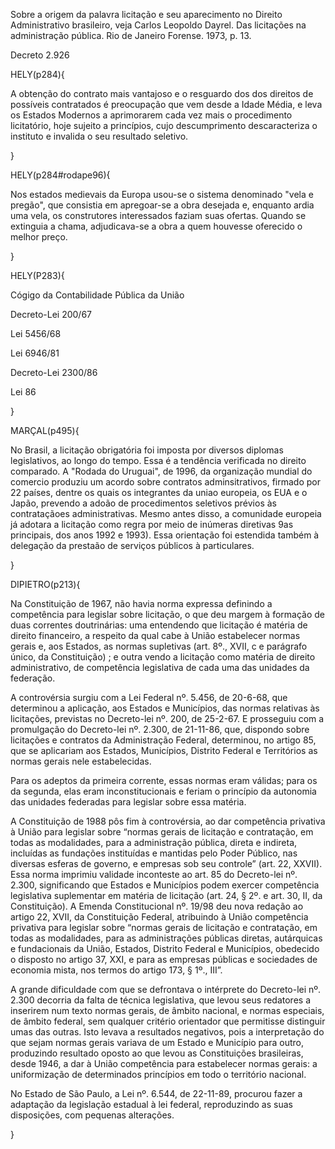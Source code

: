 Sobre a origem da palavra licitação e seu aparecimento no Direito Administrativo brasileiro, veja Carlos Leopoldo Dayrel. Das licitações na administração pública. Rio de Janeiro Forense. 1973, p. 13.

Decreto 2.926  

HELY(p284){

A obtenção do contrato mais vantajoso e o resguardo dos dos direitos de possíveis contratados é preocupação que vem desde a Idade Média, e leva os Estados Modernos a aprimorarem cada vez mais o procedimento licitatório, hoje sujeito a princípios, cujo descumprimento descaracteriza o instituto e invalida o seu resultado seletivo.

}

HELY(p284#rodape96){

Nos estados medievais da Europa usou-se o sistema denominado "vela e pregão", que consistia em apregoar-se a obra desejada e, enquanto ardia uma vela, os construtores interessados faziam suas ofertas. Quando se extinguia a chama, adjudicava-se a obra a quem houvesse oferecido o melhor preço.

}

HELY(P283){

Cógigo da Contabilidade Pública da União

Decreto-Lei 200/67

Lei 5456/68

Lei 6946/81

Decreto-Lei 2300/86

Lei 86

}

MARÇAL(p495){

No Brasil, a licitação obrigatória foi imposta por diversos diplomas legislativos, ao longo do tempo. Essa é a tendência verificada no direito comparado. A "Rodada do Uruguai", de 1996, da organização mundial do comercio produziu um acordo sobre contratos adminsitrativos, firmado por 22 países, dentre os quais os integrantes da uniao europeia, os EUA e o Japão, prevendo a adoão de procedimentos seletivos prévios às contrataçãoes administrativas. Mesmo antes disso, a comunidade europeia já adotara a licitação como regra por meio de inúmeras diretivas 9as principais, dos anos 1992 e 1993). Essa orientação foi estendida também à delegação da prestaão de serviços públicos à particulares.

}

DIPIETRO(p213){

Na Constituição de 1967, não havia norma expressa definindo a competência para legislar sobre licitação, o que deu margem à formação de duas correntes doutrinárias: uma entendendo que licitação é matéria de direito financeiro, a respeito da qual cabe à União estabelecer normas gerais e, aos Estados, as normas supletivas (art. 8º., XVII, c e parágrafo único, da Constituição) ; e outra vendo a licitação como matéria de direito administrativo, de competência legislativa de cada uma das unidades da federação.

A controvérsia surgiu com a Lei Federal nº. 5.456, de 20-6-68, que determinou a aplicação, aos Estados e Municípios, das normas relativas às licitações, previstas no Decreto-lei nº. 200, de 25-2-67. E prosseguiu com a promulgação do Decreto-lei nº. 2.300, de 21-11-86, que, dispondo sobre licitações e contratos da Administração Federal, determinou, no artigo 85, que se aplicariam aos Estados, Municípios, Distrito Federal e Territórios as normas gerais nele estabelecidas.

Para os adeptos da primeira corrente, essas normas eram válidas; para os da segunda, elas eram inconstitucionais e feriam o princípio da autonomia das unidades federadas para legislar sobre essa matéria.

A Constituição de 1988 pôs fim à controvérsia, ao dar competência privativa à União para legislar sobre “normas gerais de licitação e contratação, em todas as modalidades, para a administração pública, direta e indireta, incluídas as fundações instituídas e mantidas pelo Poder Público, nas diversas esferas de governo, e empresas sob seu controle” (art. 22, XXVII). Essa norma imprimiu validade inconteste ao art. 85 do Decreto-lei nº. 2.300, significando que Estados e Municípios podem exercer competência legislativa suplementar em matéria de licitação (art. 24, § 2º. e art. 30, II, da Constituição). A Emenda Constitucional nº. 19/98 deu nova redação ao artigo 22, XVII, da Constituição Federal, atribuindo à União competência privativa para legislar sobre “normas gerais de licitação e contratação, em todas as modalidades, para as administrações públicas diretas, autárquicas e fundacionais da União, Estados, Distrito Federal e Municípios, obedecido o disposto no artigo 37, XXI, e para as empresas públicas e sociedades de economia mista, nos termos do artigo 173, § 1º., III”. 

A grande dificuldade com que se defrontava o intérprete do Decreto-lei nº. 2.300 decorria da falta de técnica legislativa, que levou seus redatores a inserirem num texto normas gerais, de âmbito nacional, e normas especiais, de âmbito federal, sem qualquer critério orientador que permitisse distinguir umas das outras. Isto levava a resultados negativos, pois a interpretação do que sejam normas gerais variava de um Estado e Município para outro, produzindo resultado oposto ao que levou as Constituições brasileiras, desde 1946, a dar à União competência para estabelecer normas gerais: a uniformização de determinados princípios em todo o território nacional. 

No Estado de São Paulo, a Lei nº. 6.544, de 22-11-89, procurou fazer a adaptação da legislação estadual à lei federal, reproduzindo as suas disposições, com pequenas alterações.

}
